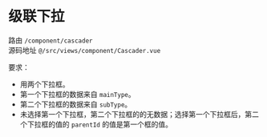 # 级联下拉
路由 `/component/cascader`  
源码地址 `@/src/views/component/Cascader.vue`

要求：  
* 用两个下拉框。
* 第一个下拉框的数据来自 `mainType`。
* 第二个下拉框的数据来自 `subType`。
* 未选择第一个下拉框，第二个下拉框的的无数据；选择第一个下拉框后，第二个下拉框的值的 `parentId` 的值是第一个框的值。